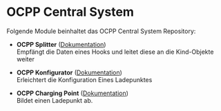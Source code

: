 # OCPP Central System

Folgende Module beinhaltet das OCPP Central System Repository:

- __OCPP Splitter__ ([Dokumentation](OCPP%20Splitter))  
	Empfängt die Daten eines Hooks und leitet diese an die Kind-Objekte weiter

- __OCPP Konfigurator__ ([Dokumentation](OCPP%20Konfigurator))  
	Erleichtert die Konfiguration Eines Ladepunktes

- __OCPP Charging Point__ ([Dokumentation](OCPP%20Charging%20Point))  
	Bildet einen Ladepunkt ab.